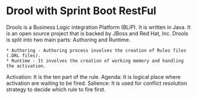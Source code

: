 # Drool with Sprint Boot RestFul

Drools is a Business Logic integration Platform (BLiP).
It is written in Java. It is an open source project that is backed by JBoss and Red Hat, Inc. 
Drools is split into two main parts: Authoring and Runtime.

    * Authoring - Authoring process involves the creation of Rules files (.DRL files).
    * Runtime - It involves the creation of working memory and handling the activation.

Activation: It is the ten part of the rule.
Agenda: It is logical place where activation are waiting to be fired.
Salience: It is used for conflict resolution strategy to decide which rule to fire first.
    
    



